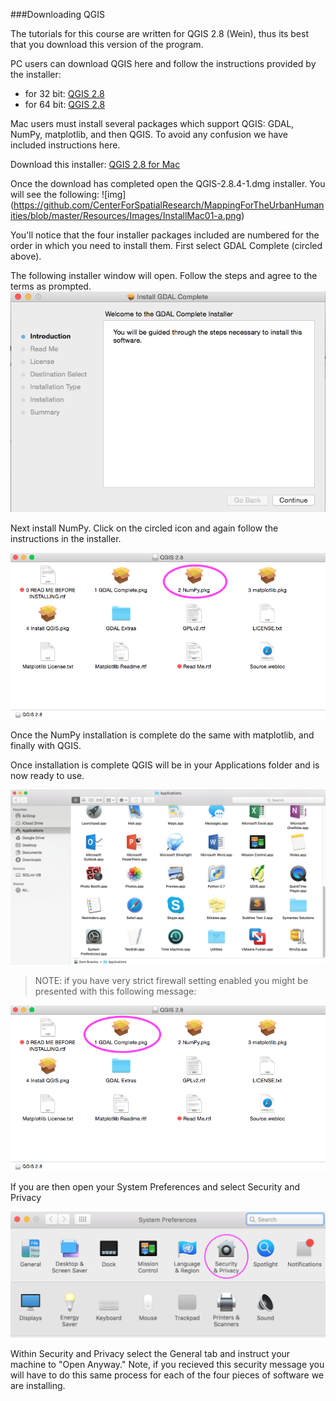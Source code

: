 ###Downloading QGIS

The tutorials for this course are written for QGIS 2.8 (Wein), thus its best that you download this version of the program. 

PC users can download QGIS here and follow the instructions provided by the installer:

* for 32 bit: [QGIS 2.8](http://qgis.org/downloads/QGIS-OSGeo4W-2.8.9-1-Setup-x86.exe)
* for 64 bit: [QGIS 2.8](http://qgis.org/downloads/QGIS-OSGeo4W-2.8.9-1-Setup-x86_64.exe)

Mac users must install several packages which support QGIS: GDAL, NumPy, matplotlib, and then QGIS. To avoid any confusion we have included instructions here. 

Download this installer: [QGIS 2.8 for Mac](http://www.kyngchaos.com/files/software/qgis/QGIS-2.8.4-1.dmg)

Once the download has completed open the QGIS-2.8.4-1.dmg installer. You will see the following: 
 ![img]
 (https://github.com/CenterForSpatialResearch/MappingForTheUrbanHumanities/blob/master/Resources/Images/InstallMac01-a.png)

 You'll notice that the four installer packages included are numbered for the order in which you need to install them. First select GDAL Complete (circled above). 

 The following installer window will open. Follow the steps and agree to the terms as prompted. 
  ![img](https://github.com/CenterForSpatialResearch/MappingForTheUrbanHumanities/blob/master/Resources/Images/InstallMac05.png)
 
Next install NumPy. Click on the circled icon and again follow the instructions in the installer. 

 ![img](https://github.com/CenterForSpatialResearch/MappingForTheUrbanHumanities/blob/master/Resources/Images/InstallMac01-b.png)

 Once the NumPy installation is complete do the same with matplotlib, and finally with QGIS. 

 Once installation is complete QGIS will be in your Applications folder and is now ready to use. 

 ![img](https://github.com/CenterForSpatialResearch/MappingForTheUrbanHumanities/blob/master/Resources/Images/InstallMac11.png)

 >NOTE: if you have very strict firewall setting enabled you might be presented with this following message: 

  ![img](https://github.com/CenterForSpatialResearch/MappingForTheUrbanHumanities/blob/master/Resources/Images/InstallMac01-a.png)

 If you are then open your System Preferences and select Security and Privacy

  ![img](https://github.com/CenterForSpatialResearch/MappingForTheUrbanHumanities/blob/master/Resources/Images/InstallMac03.png)

 Within Security and Privacy select the General tab and instruct your machine to "Open Anyway." Note, if you recieved this security message you will have to do this same process for each of the four pieces of software we are installing. 